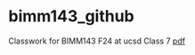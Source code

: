 # bimm143_github
Classwork for BIMM143 F24 at ucsd
Class 7 [pdf](https://github.com/ShubhyM/bimm143_github/blob/main/Class%2007/Class-07.pdf)